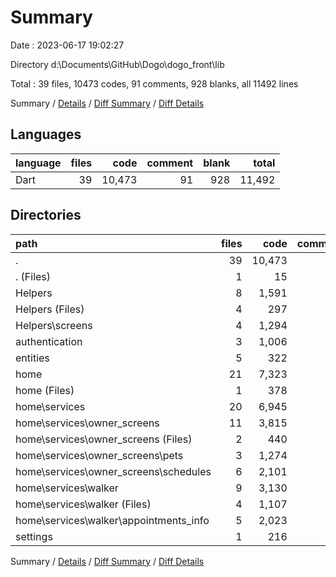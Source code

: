 # Summary

Date : 2023-06-17 19:02:27

Directory d:\\Documents\\GitHub\\Dogo\\dogo_front\\lib

Total : 39 files,  10473 codes, 91 comments, 928 blanks, all 11492 lines

Summary / [Details](details.md) / [Diff Summary](diff.md) / [Diff Details](diff-details.md)

## Languages
| language | files | code | comment | blank | total |
| :--- | ---: | ---: | ---: | ---: | ---: |
| Dart | 39 | 10,473 | 91 | 928 | 11,492 |

## Directories
| path | files | code | comment | blank | total |
| :--- | ---: | ---: | ---: | ---: | ---: |
| . | 39 | 10,473 | 91 | 928 | 11,492 |
| . (Files) | 1 | 15 | 0 | 3 | 18 |
| Helpers | 8 | 1,591 | 32 | 250 | 1,873 |
| Helpers (Files) | 4 | 297 | 5 | 73 | 375 |
| Helpers\\screens | 4 | 1,294 | 27 | 177 | 1,498 |
| authentication | 3 | 1,006 | 14 | 74 | 1,094 |
| entities | 5 | 322 | 13 | 55 | 390 |
| home | 21 | 7,323 | 31 | 531 | 7,885 |
| home (Files) | 1 | 378 | 3 | 29 | 410 |
| home\\services | 20 | 6,945 | 28 | 502 | 7,475 |
| home\\services\\owner_screens | 11 | 3,815 | 19 | 281 | 4,115 |
| home\\services\\owner_screens (Files) | 2 | 440 | 2 | 40 | 482 |
| home\\services\\owner_screens\\pets | 3 | 1,274 | 11 | 110 | 1,395 |
| home\\services\\owner_screens\\schedules | 6 | 2,101 | 6 | 131 | 2,238 |
| home\\services\\walker | 9 | 3,130 | 9 | 221 | 3,360 |
| home\\services\\walker (Files) | 4 | 1,107 | 9 | 107 | 1,223 |
| home\\services\\walker\\appointments_info | 5 | 2,023 | 0 | 114 | 2,137 |
| settings | 1 | 216 | 1 | 15 | 232 |

Summary / [Details](details.md) / [Diff Summary](diff.md) / [Diff Details](diff-details.md)